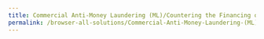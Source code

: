 ```yaml
---
title: Commercial Anti-Money Laundering (ML)/Countering the Financing of Terrorism (TF) Screening
permalink: /browser-all-solutions/Commercial-Anti-Money-Laundering-(ML)/Countering-the-Financing-of-Terrorism-(TF)-Screening
---
```


